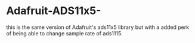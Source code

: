 # Adafruit-ADS11x5-
this is the same version of Adafruit's ads11x5 library but with a added perk of being able to change sample rate of ads1115.
